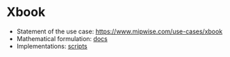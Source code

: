 # Xbook
- Statement of the use case: https://www.mipwise.com/use-cases/xbook
- Mathematical formulation: [docs](docs/README.md)
- Implementations: [scripts](scripts/README.md)
